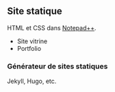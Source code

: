 ## Site statique

HTML et CSS dans [Notepad++](https://notepad-plus-plus.org/fr/).

- Site vitrine
- Portfolio

### Générateur de sites statiques

Jekyll, Hugo, etc.